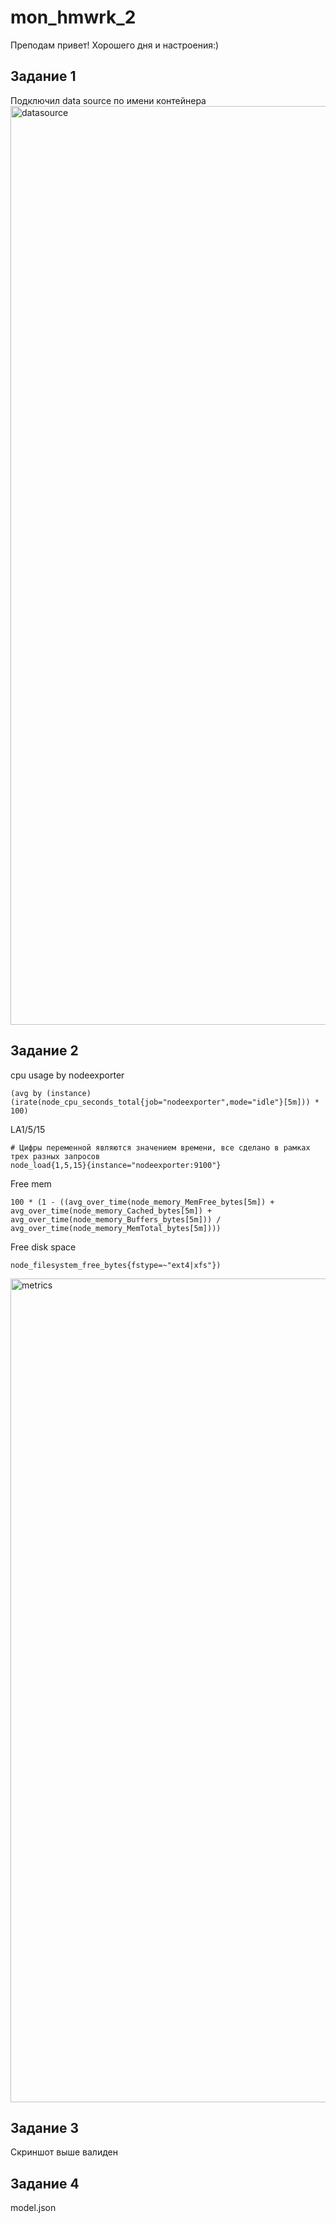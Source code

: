 # mon_hmwrk_2
Преподам привет! Хорошего дня и настроения:) 


## Задание 1
Подключил data source по имени контейнера \
<img width="1470" alt="datasource" src="https://github.com/user-attachments/assets/2d9d7fc7-e816-4bed-bb37-4cad2c395c26">
## Задание 2
cpu usage by nodeexporter
```
(avg by (instance) (irate(node_cpu_seconds_total{job="nodeexporter",mode="idle"}[5m])) * 100)
```
LA1/5/15
```
# Цифры переменной являются значением времени, все сделано в рамках трех разных запросов
node_load{1,5,15}{instance="nodeexporter:9100"}
```

Free mem
```
100 * (1 - ((avg_over_time(node_memory_MemFree_bytes[5m]) + avg_over_time(node_memory_Cached_bytes[5m]) + avg_over_time(node_memory_Buffers_bytes[5m])) / avg_over_time(node_memory_MemTotal_bytes[5m])))
```

Free disk space
```
node_filesystem_free_bytes{fstype=~"ext4|xfs"})
```
<img width="1318" alt="metrics" src="https://github.com/user-attachments/assets/b1323414-7a1f-49e6-8154-43c6e5da9d2c">


## Задание 3
Скриншот выше валиден

## Задание 4
model.json
